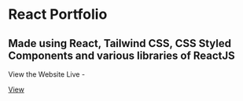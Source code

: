 <h1>React Portfolio</h1>
<h2>Made using React, Tailwind CSS, CSS Styled Components and various libraries of ReactJS</h2>
<p>View the Website Live - </p><a href = "https://react-portfolio-t0b3.onrender.com">View </a>
